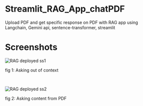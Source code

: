 # Streamlit_RAG_App_chatPDF
Upload PDF and get specific response on PDF with RAG app using Langchain, Gemini api, sentence-transformer, streamlit

<h1>Screenshots</h1>

![RAG deployed ss1](https://github.com/user-attachments/assets/7ef26b4e-ffa9-4a03-b13b-a9a71c7083d9)
<p>fig 1: Asking out of context </p></br>

![RAG deployed ss2](https://github.com/user-attachments/assets/869eeda2-e28d-4f09-925c-599f9cf9d58e)
<p>fig 2: Asking content from PDF </p></br>


